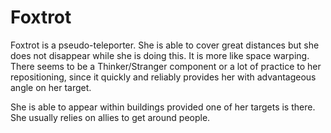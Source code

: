# Foxtrot
Foxtrot is a pseudo-teleporter. She is able to cover great distances but she does not disappear while she is doing this. It is more like space warping. There seems to be a Thinker/Stranger component or a lot of practice to her repositioning, since it quickly and reliably provides her with advantageous angle on her target.

She is able to appear within buildings provided one of her targets is there. She usually relies on allies to get around people. 
